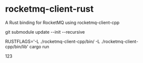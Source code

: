 # rocketmq-client-rust
A Rust binding for RocketMQ using rocketmq-client-cpp


git submodule update --init --recursive


 RUSTFLAGS='-L ./rocketmq-client-cpp/bin/ -L ./rocketmq-client-cpp/bin/lib' cargo run


123
